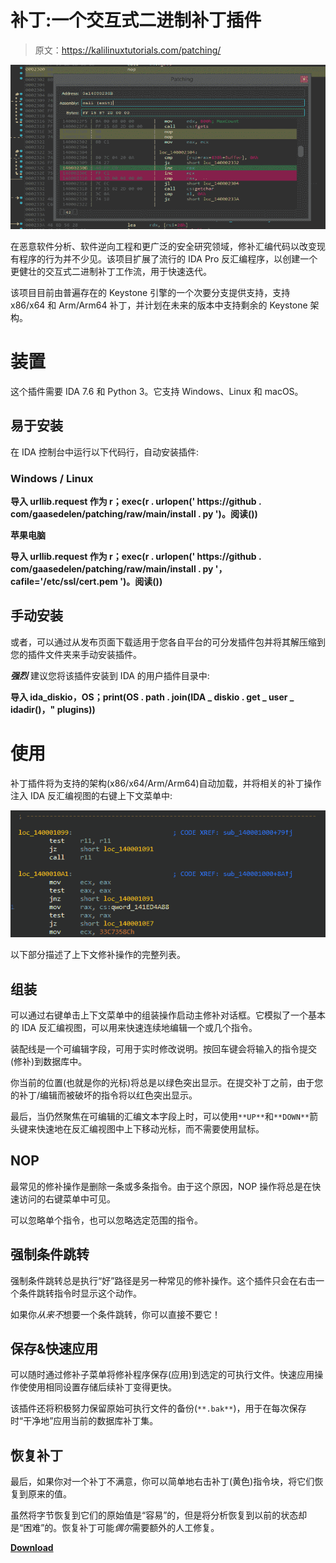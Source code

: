 # 补丁:一个交互式二进制补丁插件

> 原文：<https://kalilinuxtutorials.com/patching/>

[![](img//086b62b6e8f9184e2f1ca4d841bd716a.png)](https://blogger.googleusercontent.com/img/b/R29vZ2xl/AVvXsEg4sxu8qp4KUXpNmXv_1rU4rMXnJFq_QnL_KNdB9VNL_VoW56y4FRSwIie5VG6ZYIqLKjSF4QRaigOkbEo6bDs6QwFUjVa-URg84wu5Z6aH7fKq45CaMVtRSOCIqxoQyBN-BQF3rnb9rGgTi1FweaXlnHy217-hVD7cDKMfe7gnmOE5U_1sTjuXMGqT/s728/patching_1_title-770353%20(1).png)

在恶意软件分析、软件逆向工程和更广泛的安全研究领域，修补汇编代码以改变现有程序的行为并不少见。该项目扩展了流行的 IDA Pro 反汇编程序，以创建一个更健壮的交互式二进制补丁工作流，用于快速迭代。

该项目目前由普遍存在的 Keystone 引擎的一个次要分支提供支持，支持 x86/x64 和 Arm/Arm64 补丁，并计划在未来的版本中支持剩余的 Keystone 架构。

# 装置

这个插件需要 IDA 7.6 和 Python 3。它支持 Windows、Linux 和 macOS。

## 易于安装

在 IDA 控制台中运行以下代码行，自动安装插件:

### Windows / Linux

**导入 urllib.request 作为 r；exec(r . urlopen(' https://github . com/gaasedelen/patching/raw/main/install . py ')。阅读())**

**苹果电脑**

**导入 urllib.request 作为 r；exec(r . urlopen(' https://github . com/gaasedelen/patching/raw/main/install . py '，cafile='/etc/ssl/cert.pem ')。阅读())**

## 手动安装

或者，可以通过从发布页面下载适用于您各自平台的可分发插件包并将其解压缩到您的插件文件夹来手动安装插件。

***强烈*** 建议您将该插件安装到 IDA 的用户插件目录中:

**导入 ida_diskio，OS；print(OS . path . join(IDA _ diskio . get _ user _ idadir()，" plugins))**

# 使用

补丁插件将为支持的架构(x86/x64/Arm/Arm64)自动加载，并将相关的补丁操作注入 IDA 反汇编视图的右键上下文菜单中:

![](img//0679c61ce1fae1a9a33195538028018d.png)

以下部分描述了上下文修补操作的完整列表。

## 组装

可以通过右键单击上下文菜单中的组装操作启动主修补对话框。它模拟了一个基本的 IDA 反汇编视图，可以用来快速连续地编辑一个或几个指令。

装配线是一个可编辑字段，可用于实时修改说明。按回车键会将输入的指令提交(修补)到数据库中。

你当前的位置(也就是你的光标)将总是以绿色突出显示。在提交补丁之前，由于您的补丁/编辑而被破坏的指令将以红色突出显示。

最后，当仍然聚焦在可编辑的汇编文本字段上时，可以使用`**UP**`和`**DOWN**`箭头键来快速地在反汇编视图中上下移动光标，而不需要使用鼠标。

## NOP

最常见的修补操作是删除一条或多条指令。由于这个原因，NOP 操作将总是在快速访问的右键菜单中可见。

可以忽略单个指令，也可以忽略选定范围的指令。

## 强制条件跳转

强制条件跳转总是执行“好”路径是另一种常见的修补操作。这个插件只会在右击一个条件跳转指令时显示这个动作。

如果你*从来不*想要一个条件跳转，你可以直接不要它！

## 保存&快速应用

可以随时通过修补子菜单将修补程序保存(应用)到选定的可执行文件。快速应用操作使使用相同设置存储后续补丁变得更快。

该插件还将积极努力保留原始可执行文件的备份(`**.bak**`)，用于在每次保存时“干净地”应用当前的数据库补丁集。

## 恢复补丁

最后，如果你对一个补丁不满意，你可以简单地右击补丁(黄色)指令块，将它们恢复到原来的值。

虽然将字节恢复到它们的原始值是“容易”的，但是将分析恢复到以前的状态却是“困难”的。恢复补丁可能*偶尔*需要额外的人工修复。

[**Download**](https://github.com/gaasedelen/patching)